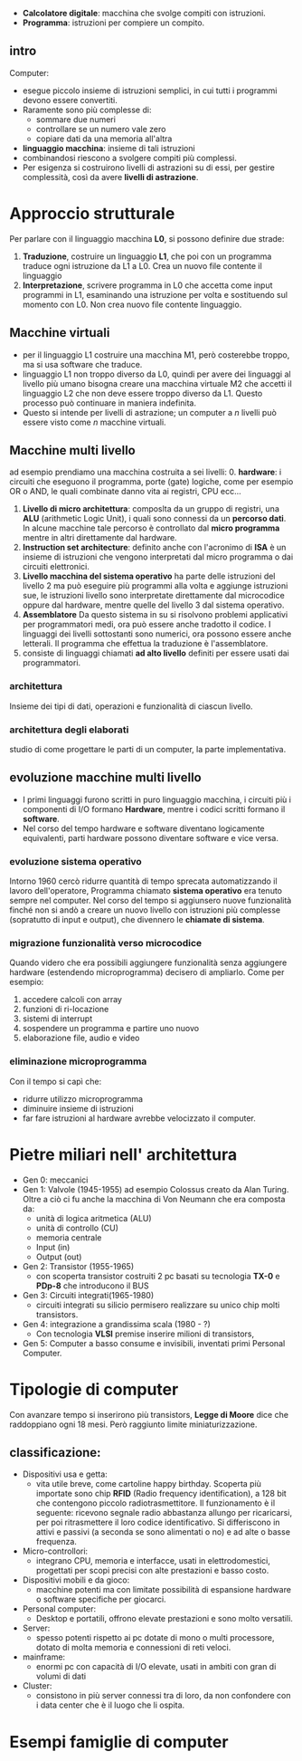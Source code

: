 - **Calcolatore digitale**: macchina che svolge compiti con istruzioni.
- **Programma**: istruzioni per compiere un compito.
## intro
Computer:
- esegue piccolo insieme di istruzioni semplici, in cui tutti i programmi devono essere convertiti. 
- Raramente sono più complesse di:
	- sommare due numeri
	- controllare se un numero vale zero
	- copiare dati da una memoria all'altra
- **linguaggio macchina**: insieme di tali istruzioni 
- combinandosi riescono a svolgere compiti più complessi.
- Per esigenza si costruirono livelli di astrazioni su di essi, per gestire complessità, così da avere **livelli di astrazione**. 
# Approccio strutturale
Per parlare con il linguaggio macchina **L0**, si possono definire due strade:
1. **Traduzione**, costruire un linguaggio **L1**, che poi con un programma traduce ogni istruzione da L1 a L0. Crea un nuovo file contente il linguaggio
2. **Interpretazione**, scrivere programma in L0 che accetta come input programmi in L1, esaminando una istruzione per volta e sostituendo sul momento con L0. Non crea nuovo file contente linguaggio.
## Macchine virtuali
- per il linguaggio L1 costruire una macchina M1, però costerebbe troppo, ma si usa software che traduce.
- linguaggio L1 non troppo diverso da L0, quindi per avere dei linguaggi al livello più umano bisogna creare una macchina virtuale M2 che accetti il linguaggio L2 che non deve essere troppo diverso da L1. Questo processo può continuare in maniera indefinita.
- Questo si intende per livelli di astrazione; un computer a $n$ livelli può essere visto come $n$ macchine virtuali.
## Macchine multi livello
ad esempio prendiamo una macchina costruita a sei livelli:
0. **hardware**: i circuiti che eseguono il programma, porte (gate) logiche, come per esempio OR o AND, le quali combinate danno vita ai registri, CPU ecc...
1. **Livello di micro architettura**: composlta da un gruppo di registri, una **ALU** (arithmetic Logic Unit), i quali sono connessi da un **percorso dati**. In alcune macchine tale percorso è controllato dal **micro programma** mentre in altri direttamente dal hardware.
2. **Instruction set architecture**: definito anche con l'acronimo di **ISA** è un insieme di istruzioni che vengono interpretati dal micro programma o dai circuiti elettronici.
3. **Livello macchina del sistema operativo** ha parte delle istruzioni del livello 2 ma può eseguire più programmi alla volta e aggiunge istruzioni sue, le istruzioni livello sono interpretate direttamente dal microcodice oppure dal hardware, mentre quelle del livello 3 dal sistema operativo.
4. **Assemblatore** Da questo sistema in su si risolvono problemi applicativi per programmatori medi, ora può essere anche tradotto il codice. I linguaggi dei livelli sottostanti sono numerici, ora possono essere anche letterali. Il programma che effettua la traduzione è l'assemblatore.
5. consiste di linguaggi chiamati **ad alto livello** definiti per essere usati dai programmatori.
### architettura
Insieme dei tipi di dati, operazioni e funzionalità di ciascun livello.
### architettura degli elaborati
studio di come progettare le parti di un computer, la parte implementativa.
## evoluzione macchine multi livello
- I primi linguaggi furono scritti in puro linguaggio macchina, i circuiti più i componenti di I/O formano **Hardware**, mentre i codici scritti formano il **software**.
- Nel corso del tempo hardware e software diventano logicamente equivalenti, parti hardware possono diventare software e vice versa.
### evoluzione sistema operativo
Intorno 1960 cercò ridurre quantità di tempo sprecata automatizzando il lavoro dell'operatore, Programma chiamato **sistema operativo** era tenuto sempre nel computer. Nel corso del tempo si aggiunsero nuove funzionalità finché non si andò a creare un nuovo livello con istruzioni più complesse (sopratutto di input e output), che divennero le **chiamate di sistema**.
### migrazione funzionalità verso microcodice
Quando videro che era possibili aggiungere funzionalità senza aggiungere hardware (estendendo microprogramma) decisero di ampliarlo.
Come per esempio:
1. accedere calcoli con array
2. funzioni di ri-locazione
3. sistemi di interrupt 
4. sospendere un programma e partire uno nuovo
5. elaborazione file, audio e video
### eliminazione microprogramma
Con il tempo si capì che:
- ridurre utilizzo microprogramma
- diminuire insieme di istruzioni
- far fare istruzioni al hardware
avrebbe velocizzato il computer.
# Pietre miliari nell' architettura
- Gen 0: meccanici
- Gen 1: Valvole (1945-1955)
	ad esempio Colossus creato da Alan Turing.
	Oltre a ciò ci fu anche la macchina di Von Neumann che era composta da:
	- unità di logica aritmetica (ALU)
	- unità di controllo (CU)
	- memoria centrale 
	- Input (in)
	- Output (out)
- Gen 2: Transistor (1955-1965)
	- con scoperta transistor costruiti 2 pc basati su tecnologia **TX-0** e **PDp-8** che introducono il BUS 
- Gen 3: Circuiti integrati(1965-1980)
	- circuiti integrati su silicio permisero realizzare su unico chip molti transistors.
- Gen 4: integrazione a grandissima scala (1980 - ?)
	- Con tecnologia **VLSI** premise inserire milioni di transistors, 
- Gen 5: Computer a basso consume e invisibili, inventati primi Personal Computer. 
# Tipologie di computer
Con avanzare tempo si inserirono più transistors, **Legge di Moore** dice che raddoppiano ogni 18 mesi. Però raggiunto limite miniaturizzazione. 
## classificazione:
- Dispositivi usa e getta:
	- vita utile breve, come cartoline happy birthday. Scoperta più importate sono chip **RFID** (Radio frequency identification), a 128 bit che contengono piccolo radiotrasmettitore. Il funzionamento è il seguente: ricevono segnale radio abbastanza allungo per ricaricarsi, per poi ritrasmettere il loro codice identificativo. Si differiscono in attivi e passivi (a seconda se sono alimentati o no) e ad alte o basse frequenza.
- Micro-controllori:
	- integrano CPU, memoria e interfacce, usati in elettrodomestici, progettati per scopi precisi con alte prestazioni e basso costo.
- Dispositivi mobili e da gioco:
	- macchine potenti ma con limitate possibilità di espansione hardware o software specifiche per giocarci.
- Personal computer:
	- Desktop e portatili, offrono elevate prestazioni e sono molto versatili.
- Server:
	- spesso potenti rispetto ai pc dotate di mono o multi processore, dotato di molta memoria e connessioni di reti veloci.
- mainframe:
	- enormi pc con capacità di I/O elevate, usati in ambiti con gran di volumi di dati
- Cluster:
	- consistono in più server connessi tra di loro, da non confondere con i data center che è il luogo che li ospita.
# Esempi famiglie di computer
